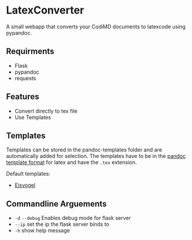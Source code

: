 LatexConverter
===
A small webapp that converts your CodiMD documents to latexcode using pypandoc.

## Requirments
- Flask
- pypandoc
- requests

## Features
- Convert directly to tex file
- Use Templates

## Templates
Templates can be stored in the pandoc-templates folder and are automatically
added for selection. The templates have to
be in the [pandoc template format](https://pandoc.org/MANUAL.html#templates) for latex and have the `.tex` extension. 

Default templates:
- [Eisvogel](https://github.com/Wandmalfarbe/pandoc-latex-template)

## Commandline Arguements
- `-d` `--debug` Enables debug mode for flask server
- `--ip` set the ip the flask server binds to
- `-h` show help message
